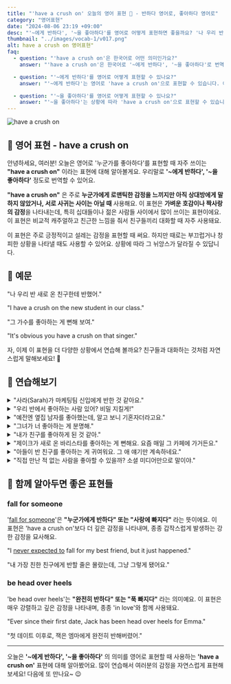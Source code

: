```yaml
---
title: "'have a crush on' 오늘의 영어 표현 💖 - 반하다 영어로, 좋아하다 영어로"
category: "영어표현"
date: "2024-08-06 23:19 +09:00"
desc: "'~에게 반하다', '~을 좋아하다'를 영어로 어떻게 표현하면 좋을까요? '나 우리 반 새로 온 친구한테 반했어', '그 가수를 좋아하는 게 뻔해 보여' 등을 영어로 표현하는 법을 배워봅시다. 다양한 예문을 통해서 연습하고 본인의 표현으로 만들어 보세요."
thumbnail: "../images/vocab-1/v017.png"
alt: have a crush on 영어표현"
faq:
  - question: "'have a crush on'은 한국어로 어떤 의미인가요?"
    answer: "'have a crush on'은 한국어로 '~에게 반하다', '~을 좋아하다'로 번역될 수 있습니다. 주로 누군가에게 로맨틱한 감정을 느끼지만 아직 상대방에게 말하지 않았거나, 서로 사귀는 사이는 아닐 때 사용합니다."

  - question: "'~에게 반하다'를 영어로 어떻게 표현할 수 있나요?"
    answer: "'~에게 반하다'는 영어로 'have a crush on'으로 표현할 수 있습니다. 예를 들어, '나 우리 반 새로 온 친구한테 반했어'는 'I have a crush on the new student in our class'로 말할 수 있습니다."

  - question: "'~을 좋아하다'를 영어로 어떻게 표현할 수 있나요?"
    answer: "'~을 좋아하다'는 상황에 따라 'have a crush on'으로 표현할 수 있습니다. 예를 들어, '그 가수를 좋아하는 게 뻔해 보여'는 'It's obvious you have a crush on that singer'로 말할 수 있습니다."
---
```


![have a crush on](../images/vocab-1/v017-1.png)

## 🌟 영어 표현 - have a crush on

안녕하세요, 여러분! 오늘은 영어로 '누군가를 좋아하다'를 표현할 때 자주 쓰이는 **"have a crush on"** 이라는 표현에 대해 알아볼게요. 우리말로 **'~에게 반하다', '~을 좋아하다'** 정도로 번역할 수 있어요.

**"have a crush on"** 은 주로 **누군가에게 로맨틱한 감정을 느끼지만 아직 상대방에게 말하지 않았거나, 서로 사귀는 사이는 아닐 때** 사용해요. 이 표현은 **가벼운 호감이나 짝사랑의 감정**을 나타내는데, 특히 십대들이나 젊은 사람들 사이에서 많이 쓰이는 표현이에요. 이 표현은 비교적 캐주얼하고 친근한 느낌을 줘서 친구들끼리 대화할 때 자주 사용돼요.

이 표현은 주로 긍정적이고 설레는 감정을 표현할 때 써요. 하지만 때로는 부끄럽거나 창피한 상황을 나타낼 때도 사용할 수 있어요. 상황에 따라 그 뉘앙스가 달라질 수 있답니다.

<script async src="https://pagead2.googlesyndication.com/pagead/js/adsbygoogle.js?client=ca-pub-1465612013356152"
     crossorigin="anonymous"></script>
<!-- engple-horizontal-ad -->

<ins class="adsbygoogle"
     style="display:block"
     data-ad-client="ca-pub-1465612013356152"
     data-ad-slot="2106896038"
     data-ad-format="auto"
     data-full-width-responsive="true"></ins>

<script>
     (adsbygoogle = window.adsbygoogle || []).push({});
</script>

## 📖 예문

"나 우리 반 새로 온 친구한테 반했어."

"I have a crush on the new student in our class."

"그 가수를 좋아하는 게 뻔해 보여."

"It's obvious you have a crush on that singer."

자, 이제 이 표현을 더 다양한 상황에서 연습해 볼까요? 친구들과 대화하는 것처럼 자연스럽게 말해보세요! 🚀

## 💬 연습해보기

<details>
<summary>"사라(Sarah)가 마케팅팀 신입에게 반한 것 같아요."</summary>
<span>"I think Sarah has a crush on the new guy in marketing."</span>
</details>

<details>
<summary>"우리 반에서 좋아하는 사람 있어? 비밀 지킬게!"</summary>
<span>"Do you have a crush on anyone in our class? I promise I won't tell!"</span>
</details>

<details>
<summary>"예전엔 옆집 남자를 좋아했는데, 알고 보니 기혼자더라고요."</summary>
<span>"I <a href="/blog/in-english/143.used-to/">used to</a> have a crush on my neighbor, but then I found out he's married."</span>
</details>

<details>
<summary>"그녀가 너 좋아하는 게 분명해."</summary>
<span>"She definitely has a crush on you. "</span>
</details>

<details>
<summary>"내가 친구를 좋아하게 된 것 같아."</summary>
<span>"I think I might have a crush on my best friend."</span>
</details>

<details>
<summary>"제이크가 새로 온 바리스타를 좋아하는 게 뻔해요. 요즘 매일 그 카페에 가거든요."</summary>
<span>"It's pretty obvious that Jake has a crush on the new barista. He goes to that coffee shop every day now."</span>
</details>

<details>
<summary>"아들이 반 친구를 좋아하는 게 귀여워요. 그 애 얘기만 계속하네요."</summary>
<span>"It's cute how my son has a crush on his classmate. He keeps talking about her all the time."</span>
</details>

<details>
<summary>"직접 만난 적 없는 사람을 좋아할 수 있을까? 소셜 미디어만으로 말이야."</summary>
<span>"I wonder if it's possible to have a crush on someone you've never met <a href="/blog/in-english/070.in-person/">in person</a>. Like, just from social media?"</span>
</details>

## 🤝 함께 알아두면 좋은 표현들

### fall for someone

'[fall for someone](/blog/in-english/148.fall-for/)'은 **"누군가에게 반하다" 또는 "사랑에 빠지다"** 라는 뜻이에요. 이 표현은 'have a crush on'보다 더 깊은 감정을 나타내며, 종종 갑작스럽게 발생하는 강한 감정을 묘사해요.

"I [never expected to](/blog/in-english/018.didn't-expect-to-do/) fall for my best friend, but it just happened."

"내 가장 친한 친구에게 반할 줄은 몰랐는데, 그냥 그렇게 됐어요."

### be head over heels

'be head over heels'는 **"완전히 반하다" 또는 "푹 빠지다"** 라는 의미예요. 이 표현은 매우 강렬하고 깊은 감정을 나타내며, 종종 'in love'와 함께 사용돼요.

"Ever since their first date, Jack has been head over heels for Emma."

"첫 데이트 이후로, 잭은 엠마에게 완전히 반해버렸어."

---

오늘은 **'~에게 반하다', '~을 좋아하다'** 의 의미를 영어로 표현할 때 사용하는 **'have a crush on'** 표현에 대해 알아봤어요. 많이 연습해서 여러분의 감정을 자연스럽게 표현해 보세요! 다음에 또 만나요~ 😉
